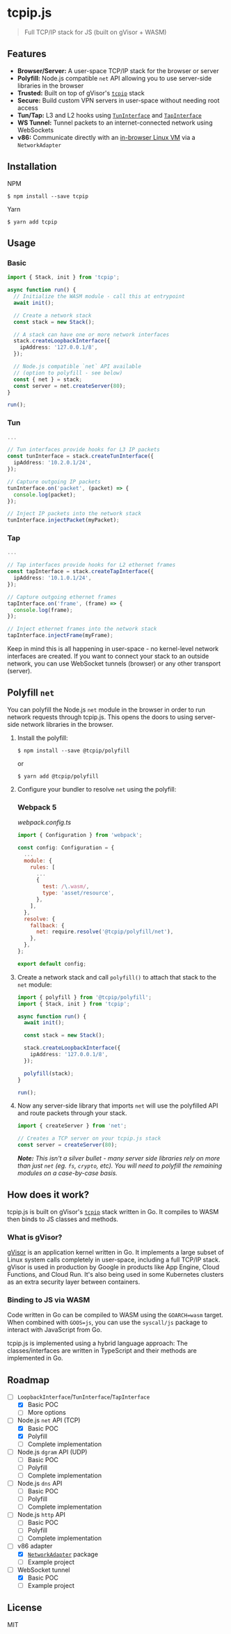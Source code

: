 # tcpip.js

> Full TCP/IP stack for JS (built on gVisor + WASM)

## Features

- **Browser/Server:** A user-space TCP/IP stack for the browser or server
- **Polyfill:** Node.js compatible `net` API allowing you to use server-side libraries in the browser
- **Trusted:** Built on top of gVisor's [`tcpip`](https://pkg.go.dev/gvisor.dev/gvisor/pkg/tcpip) stack
- **Secure:** Build custom VPN servers in user-space without needing root access
- **Tun/Tap:** L3 and L2 hooks using [`TunInterface`](#tun) and [`TapInterface`](#tap)
- **WS Tunnel:** Tunnel packets to an internet-connected network using WebSockets
- **v86:** Communicate directly with an [in-browser Linux VM](https://github.com/copy/v86) via a `NetworkAdapter`

## Installation

NPM

```shell
$ npm install --save tcpip
```

Yarn

```shell
$ yarn add tcpip
```

## Usage

### Basic

```ts
import { Stack, init } from 'tcpip';

async function run() {
  // Initialize the WASM module - call this at entrypoint
  await init();

  // Create a network stack
  const stack = new Stack();

  // A stack can have one or more network interfaces
  stack.createLoopbackInterface({
    ipAddress: '127.0.0.1/8',
  });

  // Node.js compatible `net` API available
  // (option to polyfill - see below)
  const { net } = stack;
  const server = net.createServer(80);
}

run();
```

### Tun

```ts
...

// Tun interfaces provide hooks for L3 IP packets
const tunInterface = stack.createTunInterface({
  ipAddress: '10.2.0.1/24',
});

// Capture outgoing IP packets
tunInterface.on('packet', (packet) => {
  console.log(packet);
});

// Inject IP packets into the network stack
tunInterface.injectPacket(myPacket);
```

### Tap

```ts
...

// Tap interfaces provide hooks for L2 ethernet frames
const tapInterface = stack.createTapInterface({
  ipAddress: '10.1.0.1/24',
});

// Capture outgoing ethernet frames
tapInterface.on('frame', (frame) => {
  console.log(frame);
});

// Inject ethernet frames into the network stack
tapInterface.injectFrame(myFrame);
```

Keep in mind this is all happening in user-space - no kernel-level network interfaces are created. If you want to connect your stack to an outside network, you can use WebSocket tunnels (browser) or any other transport (server).

## Polyfill `net`

You can polyfill the Node.js `net` module in the browser in order to run network requests through tcpip.js. This opens the doors to using server-side network libraries in the browser.

1. Install the polyfill:

   ```shell
   $ npm install --save @tcpip/polyfill
   ```

   or

   ```shell
   $ yarn add @tcpip/polyfill
   ```

1. Configure your bundler to resolve `net` using the polyfill:

   ### Webpack 5

   _webpack.config.ts_

   ```js
   import { Configuration } from 'webpack';

   const config: Configuration = {
     ...
     module: {
       rules: [
         ...
         {
           test: /\.wasm/,
           type: 'asset/resource',
         },
       ],
     },
     resolve: {
       fallback: {
         net: require.resolve('@tcpip/polyfill/net'),
       },
     },
   };

   export default config;
   ```

1. Create a network stack and call `polyfill()` to attach that stack to the `net` module:

   ```ts
   import { polyfill } from '@tcpip/polyfill';
   import { Stack, init } from 'tcpip';

   async function run() {
     await init();

     const stack = new Stack();

     stack.createLoopbackInterface({
       ipAddress: '127.0.0.1/8',
     });

     polyfill(stack);
   }

   run();
   ```

1. Now any server-side library that imports `net` will use the polyfilled API and route packets through your stack.

   ```ts
   import { createServer } from 'net';

   // Creates a TCP server on your tcpip.js stack
   const server = createServer(80);
   ```

   _**Note:** This isn't a silver bullet - many server side libraries rely on more than just `net` (eg. `fs`, `crypto`, etc). You will need to polyfill the remaining modules on a case-by-case basis._

## How does it work?

tcpip.js is built on gVisor's [`tcpip`](https://pkg.go.dev/gvisor.dev/gvisor/pkg/tcpip) stack written in Go. It compiles to WASM then binds to JS classes and methods.

### What is gVisor?

[gVisor](https://github.com/google/gvisor) is an application kernel written in Go. It implements a large subset of Linux system calls completely in user-space, including a full TCP/IP stack. gVisor is used in production by Google in products like App Engine, Cloud Functions, and Cloud Run. It's also being used in some Kubernetes clusters as an extra security layer between containers.

### Binding to JS via WASM

Code written in Go can be compiled to WASM using the `GOARCH=wasm` target. When combined with `GOOS=js`, you can use the `syscall/js` package to interact with JavaScript from Go.

tcpip.js is implemented using a hybrid language approach: The classes/interfaces are written in TypeScript and their methods are implemented in Go.

## Roadmap

- [ ] `LoopbackInterface`/`TunInterface`/`TapInterface`
  - [x] Basic POC
  - [ ] More options
- [ ] Node.js `net` API (TCP)
  - [x] Basic POC
  - [x] Polyfill
  - [ ] Complete implementation
- [ ] Node.js `dgram` API (UDP)
  - [ ] Basic POC
  - [ ] Polyfill
  - [ ] Complete implementation
- [ ] Node.js `dns` API
  - [ ] Basic POC
  - [ ] Polyfill
  - [ ] Complete implementation
- [ ] Node.js `http` API
  - [ ] Basic POC
  - [ ] Polyfill
  - [ ] Complete implementation
- [ ] v86 adapter
  - [x] [`NetworkAdapter`](./packages/v86) package
  - [ ] Example project
- [ ] WebSocket tunnel
  - [x] Basic POC
  - [ ] Example project

## License

MIT
